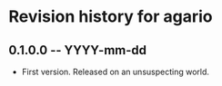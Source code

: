 # Revision history for agario

## 0.1.0.0 -- YYYY-mm-dd

* First version. Released on an unsuspecting world.

